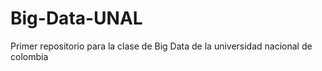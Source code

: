 # Big-Data-UNAL
Primer repositorio para la clase de Big Data de la universidad nacional de colombia
